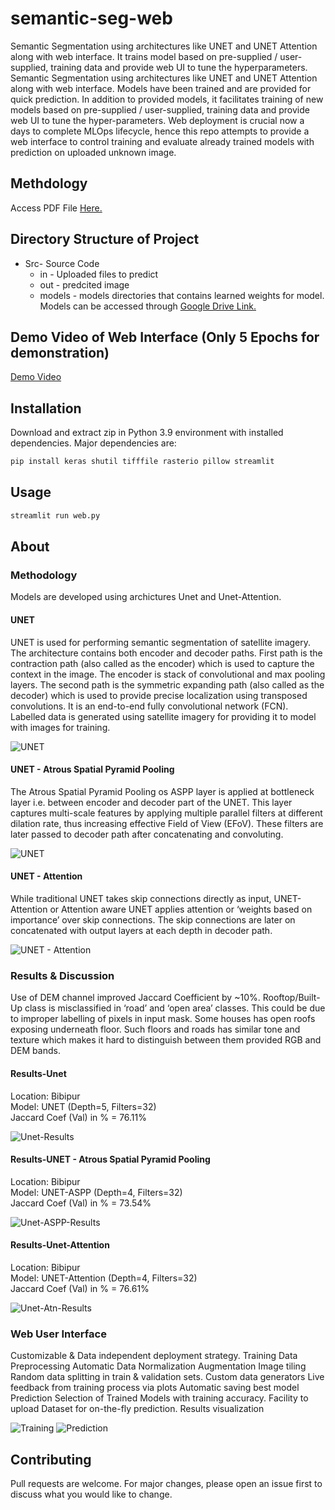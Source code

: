 # semantic-seg-web
Semantic Segmentation using architectures like UNET and UNET Attention along with web interface. It trains model based on pre-supplied / user-supplied, training data and provide web UI to tune the hyperparameters.
Semantic Segmentation using architectures like UNET and UNET Attention along with web interface. Models have been trained and are provided for quick prediction. In addition to provided models, it facilitates training of new models based on pre-supplied / user-supplied, training data and provide web UI to tune the hyper-parameters. Web deployment is crucial now a days to complete MLOps lifecycle, hence this repo attempts to provide a web interface to control training and evaluate already trained models with prediction on uploaded unknown image.

## Methdology

Access PDF File [Here.](./GeospatialHackathon-SOI.pdf)

## Directory Structure of Project

- Src- Source Code
  - in - Uploaded files to predict
  - out - predcited image
  - models - models directories that contains learned weights for model. Models can be accessed through [Google Drive Link.](https://drive.google.com/drive/folders/1hAENCJYuY7ljbuBt4fDqqEGp463OLl5z?usp=sharing) 

## Demo Video of Web Interface (Only 5 Epochs for demonstration)

[Demo Video](https://drive.google.com/file/d/1iSdrlzFipu8y1SvMDbTjVRp_S-4oz5l_/view?usp=sharing)

## Installation

Download and extract zip in Python 3.9 environment with installed dependencies. Major dependencies are:

```bash
pip install keras shutil tifffile rasterio pillow streamlit
```

## Usage

```bash
streamlit run web.py
```
## About
### Methodology

Models are developed using archictures Unet and Unet-Attention.

#### UNET

UNET is used for performing semantic segmentation of satellite imagery. 
The architecture contains both encoder and decoder paths. 
First path is the contraction path (also called as the encoder) which is used to capture the context in the image. The encoder is  stack of convolutional and max pooling layers. 
The second path is the symmetric expanding path (also called as the decoder) which is used to provide precise localization using transposed convolutions.  It is an end-to-end fully convolutional network (FCN). 
Labelled data is generated using satellite imagery for providing it to model with images for training.

![UNET](/assets/unet.png "Model-UNET")

#### UNET - Atrous Spatial Pyramid Pooling

The Atrous Spatial Pyramid Pooling os ASPP layer is applied at bottleneck layer i.e. between encoder and decoder part of the UNET. This layer captures multi-scale features by applying multiple parallel filters at different dilation rate, thus increasing effective Field of View (EFoV). These filters are later passed to decoder path after concatenating and convoluting.

![UNET](/assets/unet-aspp.png "Model-UNET")

#### UNET - Attention

While traditional UNET takes skip connections directly as input, UNET-Attention or Attention aware UNET applies attention or ‘weights based on importance’ over skip connections.
The skip connections are later on concatenated with output layers at each depth in decoder path.

![UNET - Attention](/assets/unet-atn.png "Model-UNET-Attention")

### Results & Discussion

Use of DEM channel improved Jaccard Coefficient by ~10%.
Rooftop/Built-Up class is misclassified in ‘road’ and ‘open area’ classes. 
This could be due to improper labelling of pixels in input mask.
Some houses has open roofs exposing underneath floor. Such floors and roads has similar tone and texture which makes it hard to distinguish between them provided RGB and DEM bands. 

#### Results-Unet

Location: Bibipur  
Model: UNET (Depth=5, Filters=32)   
Jaccard Coef (Val) in % = 76.11%

![Unet-Results](/assets/pred_unet.png "UNET-Prediction")

#### Results-UNET - Atrous Spatial Pyramid Pooling

Location: Bibipur  
Model: UNET-ASPP (Depth=4, Filters=32)   
Jaccard Coef (Val) in % = 73.54%

![Unet-ASPP-Results](/assets/pred_unet_aspp.png "UNET-ATN-Prediction")

#### Results-Unet-Attention

Location: Bibipur  
Model: UNET-Attention (Depth=4, Filters=32)   
Jaccard Coef (Val) in % = 76.61%

![Unet-Atn-Results](/assets/pred_unet-atn.png "UNET-ATN-Prediction")

### Web User Interface

Customizable & Data independent deployment strategy.
Training
Data Preprocessing
Automatic Data Normalization
Augmentation
Image tiling
Random data splitting in train & validation sets.
Custom data generators
Live feedback from training process via plots
Automatic saving best model
Prediction
Selection of Trained Models with training accuracy.
Facility to upload Dataset for on-the-fly prediction.
Results visualization

![Training](/assets/st1.png "Training")
![Prediction](/assets/st2.png "Prediction")

## Contributing

Pull requests are welcome. For major changes, please open an issue first
to discuss what you would like to change.
